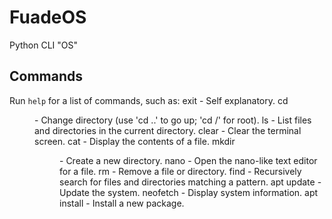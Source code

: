 # FuadeOS
Python CLI "OS"

## Commands
Run `help` for a list of commands, such as:
  exit                     - Self explanatory.
  cd <dir>                 - Change directory (use 'cd ..' to go up; 'cd /' for root).
  ls                       - List files and directories in the current directory.
  clear                    - Clear the terminal screen.
  cat <file>               - Display the contents of a file.
  mkdir <dir>              - Create a new directory.
  nano <file>              - Open the nano-like text editor for a file.
  rm <target>              - Remove a file or directory.
  find <pattern>           - Recursively search for files and directories matching a pattern.
  apt update               - Update the system.
  neofetch                 - Display system information.
  apt install <package>    - Install a new package.
